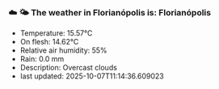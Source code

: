### ☁️ 🌤️  The weather in Florianópolis is: Florianópolis

- Temperature: 15.57°C
- On flesh: 14.62°C
- Relative air humidity: 55%
- Rain: 0.0 mm
- Description: Overcast clouds
- last updated: 2025-10-07T11:14:36.609023
